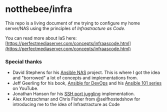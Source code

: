# notthebee/infra

This repo is a living document of me trying to configure my home server/NAS using the principles of _Infrastracture as Code_.

You can read more about IaS here: [https://perfectmediaserver.com/concepts/infraascode.html](https://perfectmediaserver.com/concepts/infraascode.html)

### Special thanks
* David Stephens for his [Ansible NAS](https://github.com/davestephens/ansible-nas) project. This is where I got the idea and "borrowed" a lot of concepts and implementations from.
* Jeff Geerling for his book, [Ansible for DevOps](https://www.ansiblefordevops.com/) and his [Ansible 101 series](https://www.youtube.com/watch?v=goclfp6a2IQ&list=PL2_OBreMn7FqZkvMYt6ATmgC0KAGGJNAN) on YouTube.
* Jonathan Hanson for his [SSH port juggling](https://gist.github.com/triplepoint/1ad6c6060c0f12112403d98180bcf0b4) implementation.
* Alex Kretzschmar and Chris Fisher from @selfhostedshow for introducing me to the idea of Infrastracture as Code
